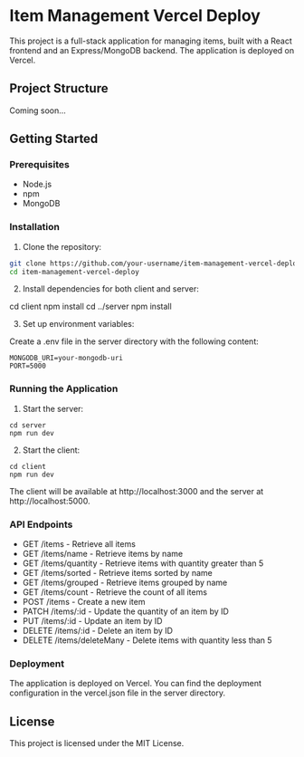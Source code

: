 # Item Management Vercel Deploy

This project is a full-stack application for managing items, built with a React frontend and an Express/MongoDB backend. The application is deployed on Vercel.

<!-- https://www.youtube.com/watch?v=QXXY2Fyclp0 -->

## Project Structure

Coming soon...

## Getting Started

### Prerequisites

- Node.js
- npm
- MongoDB

### Installation

1. Clone the repository:

```sh
git clone https://github.com/your-username/item-management-vercel-deploy.git
cd item-management-vercel-deploy
```

2. Install dependencies for both client and server:

cd client
npm install
cd ../server
npm install

3. Set up environment variables:

Create a .env file in the server directory with the following content:

```
MONGODB_URI=your-mongodb-uri
PORT=5000
```

### Running the Application

1. Start the server:

```
cd server
npm run dev
```

2. Start the client:

```
cd client
npm run dev
```

The client will be available at http://localhost:3000 and the server at http://localhost:5000.

### API Endpoints

- GET /items - Retrieve all items
- GET /items/name - Retrieve items by name
- GET /items/quantity - Retrieve items with quantity greater than 5
- GET /items/sorted - Retrieve items sorted by name
- GET /items/grouped - Retrieve items grouped by name
- GET /items/count - Retrieve the count of all items
- POST /items - Create a new item
- PATCH /items/:id - Update the quantity of an item by ID
- PUT /items/:id - Update an item by ID
- DELETE /items/:id - Delete an item by ID
- DELETE /items/deleteMany - Delete items with quantity less than 5

### Deployment

The application is deployed on Vercel. You can find the deployment configuration in the vercel.json file in the server directory.

## License

This project is licensed under the MIT License.
